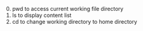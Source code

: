 0. pwd to access current working file directory
1. ls to display content list
2. cd to change working directory to home directory